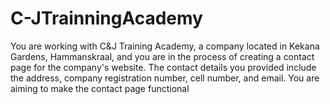 # C-JTrainningAcademy
You are working with C&amp;J Training Academy, a company located in Kekana Gardens, Hammanskraal, and you are in the process of creating a contact page for the company's website. The contact details you provided include the address, company registration number, cell number, and email. You are aiming to make the contact page functional
